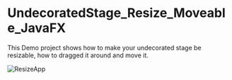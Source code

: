 # UndecoratedStage_Resize_Moveable_JavaFX
This Demo project shows how to make your undecorated  stage be resizable, how to dragged it around and move it. 

<img src="./onDragResizeOpt.gif" alt="ResizeApp" align="center"/>
